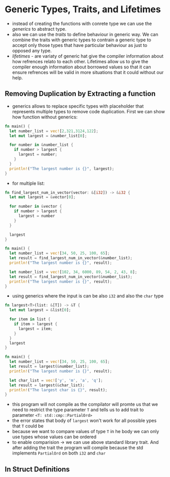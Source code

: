 # Generic Types, Traits, and Lifetimes

- instead of creating the functions with conrete type we can use the _generics_ to abstract type.
- also we can use the _traits_ to define behaviour in generic way. We can combine the traits with generic types to contrain a generic type to accept only those types that have particular behaviour as just to opposed any type.
- _lifetimes_ - are variaty of generic hat give the compiler information about how refrences relato to each other. Lifetimes allow us to give the compiler enough information about borrowed values so that it can ensure refrences will be valid in more situations that it could without our help.

## Removing Duplication by Extracting a function

- generics allows to replace specific types with placeholder that represents multiple types to remove code duplication. First we can show how function without generics:

```rust
fn main() {
  let number_list = vec![2,321,3124,122];
  let mut largest = &number_list[0];

  for number in &number_list {
    if number > largest {
      largest = number;
    }
  }
  println!("The largest number is {}", largest);
}
```

- for multiple list:

```rust
fn find_largest_num_in_vector(vector: &[i32]) -> &i32 {
  let mut largest = &vector[0];

  for number in &vector {
    if number > largest {
      largest = number
    }
  }

  largest
}

fn main() {
  let number_list = vec![34, 50, 25, 100, 65];
  let result = find_largest_num_in_vector(&number_list);
  println!("The largest number is {}", result);

  let number_list = vec![102, 34, 6000, 89, 54, 2, 43, 8];
  let result = find_largest_num_in_vector(&number_list);
  println!("The largest number is {}", result);
}
```

- using generics where the input is can be also `i32` and also the `char` type

```rust
fn largest<T>(list: &[T]) -> &T {
  let mut largest = &list[0];

  for item in list {
    if item > largest {
      largest = item;
    }
  }
  largest
}

fn main() {
  let number_list = vec![34, 50, 25, 100, 65];
  let result = largest(&number_list);
  println!("The largest number is {}", result);

  let char_list = vec!['y', 'm', 'a', 'q'];
  let result = largest(&char_list);
  println!("The largest char is {}", result);
}
```

- this program will not compile as the compilator will promte us that we need to restrict the type parameter `T` and tells us to add trait to parameter `<T: std::cmp::PartialOrd>`
- the error states that body of `largest` won't work for all possible ypes that `T` could be
- because we want to compare values of type `T` in he body we can only use types whose values can be ordered
- to enable comparision -> we can use above standard library trait. And after adding the trait the program will compile because the std implements `PartialOrd` on both `i32` and `char`

## In Struct Definitions
